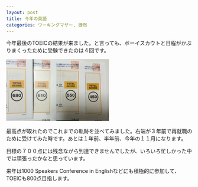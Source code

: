 ```yaml
---
layout: post
title: 今年の英語
categories: ワーキングマザー, 徒然
---
```


今年最後のTOEICの結果が来ました。と言っても、ボーイスカウトと日程がかぶりまくったために受験できたのは４回です。

![toeic](/assets/images/toeic.png)

最高点が取れたのでこれまでの軌跡を並べてみました。右端が３年前で再就職のために受けてみた時です。あとは１年前、半年前、今年の１１月になります。

目標の７００点には残念ながら到達できませんでしたが、いろいろ忙しかった中では頑張ったかなと思っています。

来年は1000 Speakers Conference in Englishなどにも積極的に参加して、TOEICも800点目指します。

